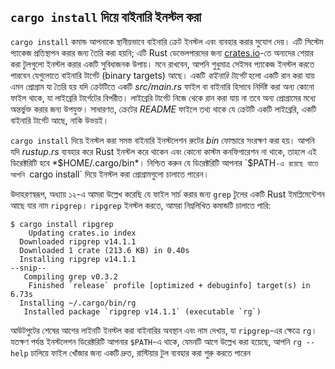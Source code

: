 <!-- Old link, do not remove -->

<a id="installing-binaries-from-cratesio-with-cargo-install"></a>

## `cargo install` দিয়ে বাইনারি ইনস্টল করা

`cargo install` কমান্ড আপনাকে স্থানীয়ভাবে বাইনারি ক্রেট ইনস্টল এবং ব্যবহার করার সুযোগ দেয়। এটি সিস্টেম প্যাকেজ প্রতিস্থাপন করার জন্য তৈরি করা হয়নি; এটি Rust ডেভেলপারদের জন্য [crates.io](https://crates.io/)-তে অন্যদের শেয়ার করা টুলগুলো ইনস্টল করার একটি সুবিধাজনক উপায়। মনে রাখবেন, আপনি শুধুমাত্র সেইসব প্যাকেজ ইনস্টল করতে পারবেন যেগুলোতে বাইনারি টার্গেট (binary targets) আছে। একটি _বাইনারি টার্গেট_ হলো একটি রান করা যায় এমন প্রোগ্রাম যা তৈরি হয় যদি ক্রেটটিতে একটি _src/main.rs_ ফাইল বা বাইনারি হিসাবে নির্দিষ্ট করা অন্য কোনো ফাইল থাকে, যা লাইব্রেরি টার্গেটের বিপরীত। লাইব্রেরি টার্গেট নিজে থেকে রান করা যায় না তবে অন্য প্রোগ্রামের মধ্যে অন্তর্ভুক্ত করার জন্য উপযুক্ত। সাধারণত, ক্রেটের _README_ ফাইলে তথ্য থাকে যে ক্রেটটি একটি লাইব্রেরি, একটি বাইনারি টার্গেট আছে, নাকি উভয়ই।

`cargo install` দিয়ে ইনস্টল করা সমস্ত বাইনারি ইনস্টলেশন রুটের _bin_ ফোল্ডারে সংরক্ষণ করা হয়। আপনি যদি _rustup.rs_ ব্যবহার করে Rust ইনস্টল করে থাকেন এবং কোনো কাস্টম কনফিগারেশন না থাকে, তাহলে এই ডিরেক্টরিটি হবে *$HOME/.cargo/bin*। নিশ্চিত করুন যে ডিরেক্টরিটি আপনার `$PATH`-এ রয়েছে যাতে আপনি `cargo install` দিয়ে ইনস্টল করা প্রোগ্রামগুলো চালাতে পারেন।

উদাহরণস্বরূপ, অধ্যায় ১২-এ আমরা উল্লেখ করেছি যে ফাইল সার্চ করার জন্য `grep` টুলের একটি Rust ইমপ্লিমেন্টেশন আছে যার নাম `ripgrep`। `ripgrep` ইনস্টল করতে, আমরা নিম্নলিখিত কমান্ডটি চালাতে পারি:

<!-- manual-regeneration
cargo install something you don't have, copy relevant output below
-->

```console
$ cargo install ripgrep
    Updating crates.io index
  Downloaded ripgrep v14.1.1
  Downloaded 1 crate (213.6 KB) in 0.40s
  Installing ripgrep v14.1.1
--snip--
   Compiling grep v0.3.2
    Finished `release` profile [optimized + debuginfo] target(s) in 6.73s
  Installing ~/.cargo/bin/rg
   Installed package `ripgrep v14.1.1` (executable `rg`)
```

আউটপুটের শেষের আগের লাইনটি ইনস্টল করা বাইনারির অবস্থান এবং নাম দেখায়, যা `ripgrep`-এর ক্ষেত্রে `rg`। যতক্ষণ পর্যন্ত ইনস্টলেশন ডিরেক্টরিটি আপনার `$PATH`-এ থাকে, যেমনটি আগে উল্লেখ করা হয়েছে, আপনি `rg --help` চালিয়ে ফাইল খোঁজার জন্য একটি দ্রুত, রাস্টিয়ার টুল ব্যবহার করা শুরু করতে পারেন